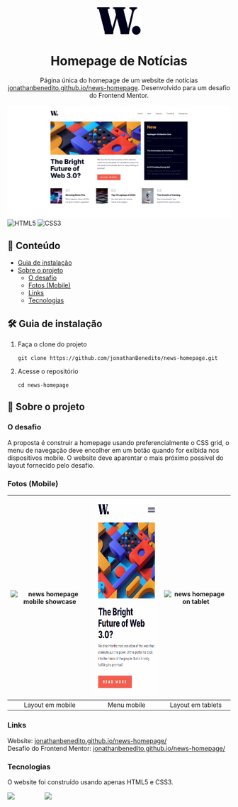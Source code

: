 <div align="center">
  <img alt="Logo" src="src/images/logo.svg" width="100" />
</div>
<h1 align="center">
  Homepage de Notícias
</h1>
<p align="center">
    Página única do homepage de um website de notícias <a href="https://jonathanbenedito.github.io/portfolio" target="_blank">jonathanbenedito.github.io/news-homepage</a>. Desenvolvido para um desafio do Frontend Mentor.
</p>

![demo](design/news-homepage-desktop.png)
![HTML5](https://img.shields.io/badge/html5-%23E34F26.svg?style=for-the-badge&logo=html5&logoColor=white)
![CSS3](https://img.shields.io/badge/css3-%231572B6.svg?style=for-the-badge&logo=css3&logoColor=white)

## 📜 Conteúdo

- [Guia de instalação](#guia-de-instalação)
- [Sobre o projeto](#sobre-o-projeto)
  - [O desafio](#o-desafio)
  - [Fotos (Mobile)](#fotos-mobile)
  - [Links](#links)
  - [Tecnologias](#tecnologias)

## 🛠 Guia de instalação

1. Faça o clone do projeto
    ```
    git clone https://github.com/jonathanBenedito/news-homepage.git
    ```

2. Acesse o repositório
    ```
    cd news-homepage
    ```

## 💬 Sobre o projeto

### O desafio

A proposta é construir a homepage usando preferencialmente o CSS grid, o menu de navegação deve encolher em um botão quando for exibida nos dispositivos mobile. O website deve aparentar o mais próximo possível do layout fornecido pelo desafio.

### Fotos (Mobile)

| <img alt="news homepage mobile showcase" src="design/news-homepage-mobile-animado.gif" height="450" />  | <img alt="news homepage mobile menu" src="design/news-homepage-mobile-animado-menu.gif" height="450"/> | <img alt="news homepage on tablet" src="design/news-homepage-animado-tablet.gif" height="450"/> |
|:---:|:---:|:---:|
| Layout em mobile | Menu mobile | Layout em tablets |

### Links

Website: <a href="https://jonathanbenedito.github.io/news-homepage/">jonathanbenedito.github.io/news-homepage/</a><br />
Desafio do Frontend Mentor: <a href="https://www.frontendmentor.io/challenges/news-homepage-H6SWTa1MFl">jonathanbenedito.github.io/news-homepage/</a>

### Tecnologias

O website foi construído usando apenas HTML5 e CSS3.

<div style="display: flex; margin-top: 15px; gap: 20px;">
  <img src="https://cdn.jsdelivr.net/gh/devicons/devicon/icons/html5/html5-original-wordmark.svg" width="64" />
  <img src="https://cdn.jsdelivr.net/gh/devicons/devicon/icons/css3/css3-original-wordmark.svg" width="64" />
</div>


          
